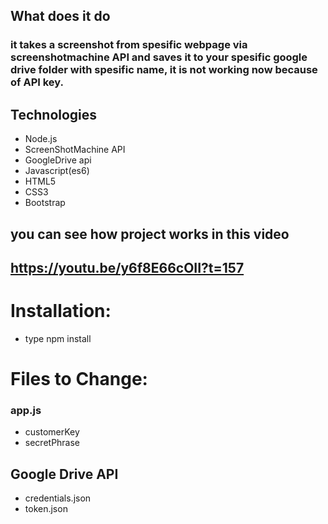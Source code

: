 ## What does it do
### it takes a screenshot from spesific webpage via screenshotmachine API and saves it to your spesific google drive folder with spesific name, it is not working now because of API key.
## Technologies
- Node.js 
- ScreenShotMachine API 
- GoogleDrive api
- Javascript(es6)
- HTML5
- CSS3
- Bootstrap
## you can see how project works in this video
## https://youtu.be/y6f8E66cOII?t=157 

# Installation:
* type npm install 
# Files to Change:
### app.js 
* customerKey
* secretPhrase
## Google Drive API
* credentials.json 
* token.json
